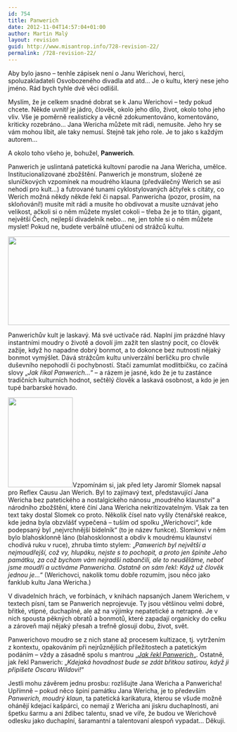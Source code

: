 ```yaml
---
id: 754
title: Panwerich
date: 2012-11-04T14:57:04+01:00
author: Martin Malý
layout: revision
guid: http://www.misantrop.info/728-revision-22/
permalink: /728-revision-22/
---
```

Aby bylo jasno &#8211; tenhle zápisek není o Janu Werichovi, herci, spoluzakladateli Osvobozeného divadla atd atd&#8230; Je o kultu, který nese jeho jméno. Rád bych tyhle dvě věci odlišil.

<!--more-->

Myslím, že je celkem snadné dobrat se k Janu Werichovi &#8211; tedy pokud chcete. Někde uvnitř je jádro, člověk, okolo jeho dílo, život, okolo toho jeho vliv. Vše je poměrně realisticky a věcně zdokumentováno, komentováno, kriticky rozebráno&#8230; Jana Wericha můžete mít rádi, nemusíte. Jeho hry se vám mohou líbit, ale taky nemusí. Stejně tak jeho role. Je to jako s každým autorem&#8230;

A okolo toho všeho je, bohužel, **Panwerich**.

Panwerich je uslintaná patetická kultovní parodie na Jana Wericha, umělce. Institucionalizované zbožštění. Panwerich je monstrum, složené ze sluníčkových vzpomínek na moudrého klauna (předválečný Werich se asi nehodí pro kult&#8230;) a futrované tunami cyklostylovaných áčtyřek s citáty, co Werich možná někdy někde řekl či napsal. Panwericha (pozor, prosím, na skloňování!) musíte mít rádi a musíte ho obdivovat a musíte uznávat jeho velikost, ačkoli si o něm můžete myslet cokoli &#8211; třeba že je to titán, gigant, největší Čech, nejlepší divadelník nebo&#8230; ne, jen tohle si o něm můžete myslet! Pokud ne, budete verbálně utlučeni od strážců kultu.

<a href="http://www.misantrop.info/?attachment_id=729" rel="attachment wp-att-729"><img class="aligncenter size-full wp-image-729" title="banner7" src="http://www.misantrop.info/wp-content/uploads/2012/11/banner7.jpg" alt="" width="600" height="201" srcset="https://www.misantrop.info/wp-content/uploads/2012/11/banner7.jpg 600w, https://www.misantrop.info/wp-content/uploads/2012/11/banner7-200x67.jpg 200w, https://www.misantrop.info/wp-content/uploads/2012/11/banner7-500x167.jpg 500w" sizes="(max-width: 600px) 100vw, 600px" /></a>

Panwerichův kult je laskavý. Má své uctívače rád. Naplní jim prázdné hlavy instantními moudry o životě a dovolí jim zažít ten slastný pocit, co člověk zažije, když ho napadne dobrý bonmot, a to dokonce bez nutnosti nějaký bonmot vymýšlet. Dává strážcům kultu univerzální berličku pro chvíle duševního nepohodlí či pochybností. Stačí zamumlat modlitbičku, co začíná slovy &#8222;_Jak říkal Panwerich&#8230;_&#8220; &#8211; a rázem je jasné, kdo že je tu zastánce tradičních kulturních hodnot, sečtělý člověk a laskavá osobnost, a kdo je jen tupé barbarské hovado.

<a href="http://www.misantrop.info/?attachment_id=730" rel="attachment wp-att-730"><img class="alignleft size-full wp-image-730" title="05vik09" src="http://www.misantrop.info/wp-content/uploads/2012/11/05vik09.jpg" alt="" width="147" height="204" srcset="https://www.misantrop.info/wp-content/uploads/2012/11/05vik09.jpg 147w, https://www.misantrop.info/wp-content/uploads/2012/11/05vik09-144x200.jpg 144w" sizes="(max-width: 147px) 100vw, 147px" /></a>Vzpomínám si, jak před lety Jaromír Slomek napsal pro Reflex Causu Jan Werich. Byl to zajímavý text, představující Jana Wericha bez patetického a nostalgického nánosu &#8222;moudrého klaunství&#8220; a národního zbožštění, které činí Jana Wericha nekritizovatelným. Však za ten text taky dostal Slomek co proto. Několik čísel nato vyšly čtenářské reakce, kde jedna byla obzvlášť vypečená &#8211; tuším od spolku &#8222;Werichovci&#8220;, kde podepsaný byl &#8222;nejvrchnější bidelník&#8220; (to je název funkce). Slomkovi v něm bylo blahosklonně láno (blahosklonnost a obdiv k moudrému klaunství chodívá ruku v ruce), zhruba tímto stylem: &#8222;_Panwerich byl největší a nejmoudřejší, což vy, hlupáku, nejste s to pochopit, a proto jen špiníte Jeho památku, za což bychom vám nejradši nabančili, ale to neuděláme, neboť jsme moudří a uctíváme Panwericha. Ostatně on sám řekl: Když už člověk jednou je&#8230;_&#8220; (Werichovci, nakolik tomu dobře rozumím, jsou něco jako fanklub kultu Jana Wericha.)

V divadelních hrách, ve forbínách, v knihách napsaných Janem Werichem, v textech písní, tam se Panwerich neprojevuje. Ty jsou většinou velmi dobré, břitké, vtipné, duchaplné, ale až na výjimky nepatetické a netrapné. Je v nich spousta pěkných obratů a bonmotů, které zapadají organicky do celku a zároveň mají nějaký přesah a trefně glosují dobu, život, svět.

Panwerichovo moudro se z nich stane až procesem kultizace, tj. vytržením z kontextu, opakováním při nejrůznějších příležitostech a patetickým podáním &#8211; vždy a zásadně spolu s mantrou &#8222;[_Jak řekl Panwerich_](https://www.google.cz/search?q=%22jak+%C5%99%C3%ADkal+pan+werich%22)&#8222;. Ostatně, jak řekl Panwerich: &#8222;_Kdejaká hovadnost bude se zdát břitkou satirou, když ji připíšete Oscaru Wildovi!_&#8220;

Jestli mohu závěrem jednu prosbu: rozlišujte Jana Wericha a Panwericha! Upřímně &#8211; pokud něco špiní památku Jana Wericha, je to především _Panwerich, moudrý klaun_, ta patetická karikatura, kterou se všude možně ohánějí kdejací kašpárci, co nemají z Wericha ani jiskru duchaplnosti, ani špetku šarmu a ani ždibec talentu, snad ve víře, že budou ve Werichově odlesku jako duchaplní, šaramantní a talentovaní alespoň vypadat&#8230; Děkuji.